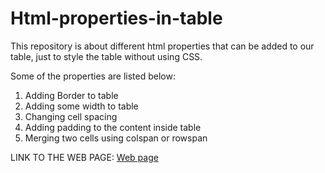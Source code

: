 # Html-properties-in-table

This repository is about different html properties that can be added to our table, just to style the table without using CSS.

Some of the properties are listed below:

1. Adding Border to table
2. Adding some width to table
3. Changing cell spacing
4. Adding padding to the content inside table
5. Merging two cells using colspan or rowspan

LINK TO THE WEB PAGE: <a href = "https://shivansh-thakur.github.io/Html-properties-in-table/"> Web page </a>

